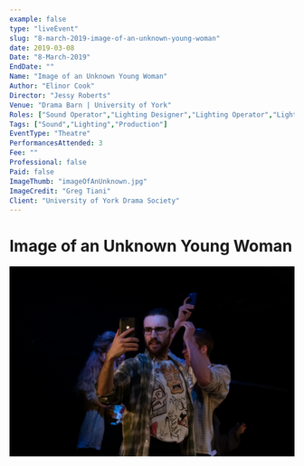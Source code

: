 ```yaml
---
example: false
type: "liveEvent"
slug: "8-march-2019-image-of-an-unknown-young-woman"
date: 2019-03-08
Date: "8-March-2019"
EndDate: ""
Name: "Image of an Unknown Young Woman"
Author: "Elinor Cook"
Director: "Jessy Roberts"
Venue: "Drama Barn | University of York"
Roles: ["Sound Operator","Lighting Designer","Lighting Operator","Lighting Programmer","Technical Manager"]
Tags: ["Sound","Lighting","Production"]
EventType: "Theatre"
PerformancesAttended: 3
Fee: ""
Professional: false
Paid: false
ImageThumb: "imageOfAnUnknown.jpg"
ImageCredit: "Greg Tiani"
Client: "University of York Drama Society"
---
```


# Image of an Unknown Young Woman

![Image by Greg Tiani](./images/imageOfAnUnknown.jpg)

